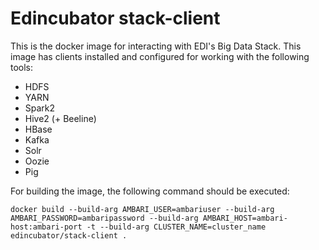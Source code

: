 # Edincubator stack-client

This is the docker image for interacting with EDI's Big Data Stack. This image
has clients installed and configured for working with the following tools:

* HDFS
* YARN
* Spark2
* Hive2 (+ Beeline)
* HBase
* Kafka
* Solr
* Oozie
* Pig

For building the image, the following command should be executed:
```
docker build --build-arg AMBARI_USER=ambariuser --build-arg AMBARI_PASSWORD=ambaripassword --build-arg AMBARI_HOST=ambari-host:ambari-port -t --build-arg CLUSTER_NAME=cluster_name edincubator/stack-client .
```
